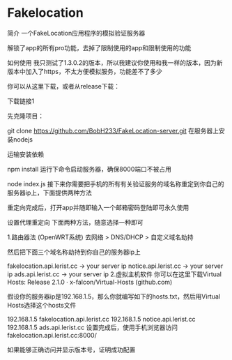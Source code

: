 # Fakelocation

简介
一个FakeLocation应用程序的模拟验证服务器

解锁了app的所有pro功能，去掉了限制使用的app和限制使用的功能

如何使用
我只测试了1.3.0.2的版本，所以我建议你使用和我一样的版本，因为新版本中加入了https，不太方便模拟服务，功能差不了多少

你可以从这里下载，或者从release下载：

下载链接1

先克隆项目：

git clone https://github.com/BobH233/FakeLocation-server.git
在服务器上安装nodejs

运输安装依赖

npm install
运行下命令启动服务器，确保8000端口不被占用

node index.js
接下来你需要把手机的所有有关验证服务的域名称重定到你自己的服务器ip上，下面提供两种方法

重定向完成后，打开app并随即输入一个邮箱密码登陆即可永久使用

设置代理重定向
下面两种方法，随意选择一种即可

1.路由器法 (OpenWRT系统)
去网络 > DNS/DHCP > 自定义域名劫持

然后把下面三个域名称劫持到你自己的服务器ip上

fakelocation.api.lerist.cc -> your server ip
notice.api.lerist.cc -> your server ip
ads.api.lerist.cc -> your server ip
2.虚拟主机软件
你可以在这里下载Virtual Hosts: Release 2.1.0 · x-falcon/Virtual-Hosts (github.com)

假设你的服务器ip是192.168.1.5，那么你就编写如下的hosts.txt，然后用Virtual Hosts选择这个hosts文件

192.168.1.5 fakelocation.api.lerist.cc
192.168.1.5 notice.api.lerist.cc
192.168.1.5 ads.api.lerist.cc
设置完成后，使用手机浏览器访问fakelocation.api.lerist.cc:8000/

如果能够正确访问并显示版本号，证明成功配置
